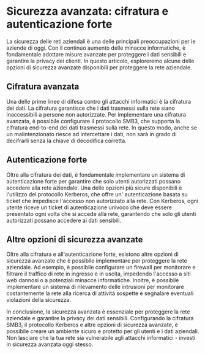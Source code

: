 # Sicurezza avanzata: cifratura e autenticazione forte

La sicurezza delle reti aziendali è una delle principali preoccupazioni per le aziende di oggi. Con il continuo aumento delle minacce informatiche, è fondamentale adottare misure avanzate per proteggere i dati sensibili e garantire la privacy dei clienti. In questo articolo, esploreremo alcune delle opzioni di sicurezza avanzate disponibili per proteggere la rete aziendale.

## Cifratura avanzata

Una delle prime linee di difesa contro gli attacchi informatici è la cifratura dei dati. La cifratura garantisce che i dati trasmessi sulla rete siano inaccessibili a persone non autorizzate. Per implementare una cifratura avanzata, è possibile configurare il protocollo SMB3, che supporta la cifratura end-to-end dei dati trasmessi sulla rete. In questo modo, anche se un malintenzionato riesce ad intercettare i dati, non sarà in grado di decifrarli senza la chiave di decodifica corretta.

## Autenticazione forte

Oltre alla cifratura dei dati, è fondamentale implementare un sistema di autenticazione forte per garantire che solo utenti autorizzati possano accedere alla rete aziendale. Una delle opzioni più sicure disponibili è l'utilizzo del protocollo Kerberos, che offre un' autenticazione basata su ticket che impedisce l'accesso non autorizzato alla rete. Con Kerberos, ogni utente riceve un ticket di autenticazione univoco che deve essere presentato ogni volta che si accede alla rete, garantendo che solo gli utenti autorizzati possano accedere ai dati sensibili.

## Altre opzioni di sicurezza avanzate

Oltre alla cifratura e all'autenticazione forte, esistono altre opzioni di sicurezza avanzate che è possibile implementare per proteggere la rete aziendale. Ad esempio, è possibile configurare un firewall per monitorare e filtrare il traffico di rete in ingresso e in uscita, impedendo l'accesso a siti web dannosi o a potenziali minacce informatiche. Inoltre, è possibile implementare un sistema di rilevamento delle intrusioni per monitorare costantemente la rete alla ricerca di attività sospette e segnalare eventuali violazioni della sicurezza.

In conclusione, la sicurezza avanzata è essenziale per proteggere la rete aziendale e garantire la privacy dei dati sensibili. Configurando la cifratura SMB3, il protocollo Kerberos e altre opzioni di sicurezza avanzate, è possibile creare un ambiente sicuro e protetto per gli utenti e i dati aziendali. Non lasciare che la tua rete sia vulnerabile agli attacchi informatici - investi in sicurezza avanzata oggi stesso.